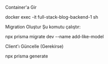 Container'a Gir

docker exec -it full-stack-blog-backend-1 sh

Migration Oluştur
Şu komutu çalıştır:

npx prisma migrate dev --name add-like-model

Client'ı Güncelle (Gerekirse)

npx prisma generate